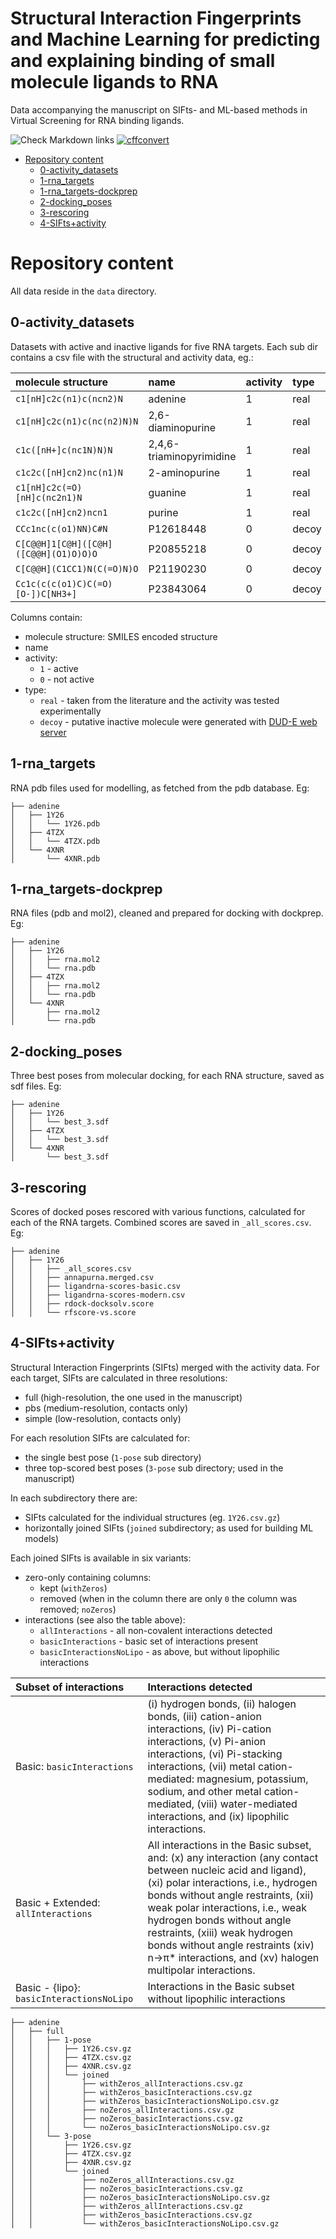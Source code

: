 Structural Interaction Fingerprints and Machine Learning for predicting and explaining binding of small molecule ligands to RNA <!-- omit in toc -->
=============

Data accompanying the manuscript on SIFts- and ML-based methods in Virtual Screening for RNA binding ligands.

![Check Markdown links](https://github.com/filipsPL/fingernat-ml/actions/workflows/action-links.yml/badge.svg) <!-- markdown-link-check-disable-line -->
[![cffconvert](https://github.com/filipsPL/fingernat-ml/actions/workflows/cffconvert.yml/badge.svg)](https://github.com/filipsPL/fingernat-ml/actions/workflows/cffconvert.yml) <!-- markdown-link-check-disable-line -->

- [Repository content](#repository-content)
  - [0-activity\_datasets](#0-activity_datasets)
  - [1-rna\_targets](#1-rna_targets)
  - [1-rna\_targets-dockprep](#1-rna_targets-dockprep)
  - [2-docking\_poses](#2-docking_poses)
  - [3-rescoring](#3-rescoring)
  - [4-SIFts+activity](#4-siftsactivity)

# Repository content

All data reside in the `data` directory.

## 0-activity_datasets

Datasets with active and inactive ligands for five RNA targets. Each sub dir contains a csv file with the structural and activity data, eg.:

| molecule structure                  | name                     | activity | type  |
| :---------------------------------- | :----------------------- | :------- | :---- |
| `c1[nH]c2c(n1)c(ncn2)N              ` | adenine                  | 1        | real  |
| `c1[nH]c2c(n1)c(nc(n2)N)N           ` | 2,6-diaminopurine        | 1        | real  |
| `c1c([nH+]c(nc1N)N)N                ` | 2,4,6-triaminopyrimidine | 1        | real  |
| `c1c2c([nH]cn2)nc(n1)N              ` | 2-aminopurine            | 1        | real  |
| `c1[nH]c2c(=O)[nH]c(nc2n1)N         ` | guanine                  | 1        | real  |
| `c1c2c([nH]cn2)ncn1                 ` | purine                   | 1        | real  |
| `CCc1nc(c(o1)NN)C#N                 ` | P12618448                | 0        | decoy |
| `C[C@@H]1[C@H]([C@H]([C@@H](O1)O)O)O` | P20855218                | 0        | decoy |
| `C[C@@H](C1CC1)N(C(=O)N)O           ` | P21190230                | 0        | decoy |
| `Cc1c(c(c(o1)C)C(=O)[O-])C[NH3+]    ` | P23843064                | 0        | decoy |


Columns contain:
- molecule structure: SMILES encoded structure
- name
- activity:
  - `1` - active
  - `0` - not active
- type:
  - `real` - taken from the literature and the activity was tested experimentally
  - `decoy` - putative inactive molecule were generated with [DUD-E web server](http://dude.docking.org/)


## 1-rna_targets

RNA pdb files used for modelling, as fetched from the pdb database. Eg:

```
├── adenine
│   ├── 1Y26
│   │   └── 1Y26.pdb
│   ├── 4TZX
│   │   └── 4TZX.pdb
│   └── 4XNR
│       └── 4XNR.pdb
```

## 1-rna_targets-dockprep

RNA files (pdb and mol2), cleaned and prepared for docking with dockprep. Eg:

```
├── adenine
│   ├── 1Y26
│   │   ├── rna.mol2
│   │   └── rna.pdb
│   ├── 4TZX
│   │   ├── rna.mol2
│   │   └── rna.pdb
│   └── 4XNR
│       ├── rna.mol2
│       └── rna.pdb
```

## 2-docking_poses

Three best poses from molecular docking, for each RNA structure, saved as sdf files. Eg:

```
├── adenine
│   ├── 1Y26
│   │   └── best_3.sdf
│   ├── 4TZX
│   │   └── best_3.sdf
│   └── 4XNR
│       └── best_3.sdf
```

## 3-rescoring

Scores of docked poses rescored with various functions, calculated for each of the RNA targets. Combined scores are saved in `_all_scores.csv`. Eg:

```
├── adenine
│   ├── 1Y26
│   │   ├── _all_scores.csv
│   │   ├── annapurna.merged.csv
│   │   ├── ligandrna-scores-basic.csv
│   │   ├── ligandrna-scores-modern.csv
│   │   ├── rdock-docksolv.score
│   │   └── rfscore-vs.score
```

## 4-SIFts+activity

Structural Interaction Fingerprints (SIFts) merged with the activity data. For each target, SIFts are calculated in three resolutions:
- full (high-resolution, the one used in the manuscript)
- pbs (medium-resolution, contacts only)
- simple (low-resolution, contacts only)

For each resolution SIFts are calculated for:
- the single best pose (`1-pose` sub directory)
- three top-scored best poses (`3-pose` sub directory; used in the manuscript)

In each subdirectory there are:
- SIFts calculated for the individual structures (eg. `1Y26.csv.gz`)
- horizontally joined SIFts (`joined` subdirectory; as used for building ML models)

Each joined SIFts is available in six variants:
- zero-only containing columns:
  - kept (`withZeros`)
  - removed (when in the column there are only `0` the column was removed; `noZeros`)
- interactions (see also the table above):
  - `allInteractions` - all non-covalent interactions detected
  - `basicInteractions` - basic set of interactions present
  - `basicInteractionsNoLipo` - as above, but without lipophilic interactions



| Subset of interactions                     | Interactions detected                                                                                                                                                                                                                                                                                                                                                                           |
| :----------------------------------------- | :---------------------------------------------------------------------------------------------------------------------------------------------------------------------------------------------------------------------------------------------------------------------------------------------------------------------------------------------------------------------------------------------- |
| Basic: `basicInteractions`                | (i) hydrogen bonds, (ii) halogen bonds, (iii) cation-anion interactions, (iv) Pi-cation interactions, (v) Pi-anion interactions, (vi) Pi-stacking interactions, (vii) metal cation-mediated: magnesium, potassium, sodium, and other metal cation-mediated, (viii) water-mediated interactions, and (ix) lipophilic interactions.                                                               |
| Basic + Extended: `allInteractions`       | All interactions in the Basic subset, and: (x) any interaction (any contact between nucleic acid and ligand), (xi) polar interactions, i.e., hydrogen bonds without angle restraints, (xii) weak polar interactions, i.e., weak hydrogen bonds without angle restraints, (xiii) weak hydrogen bonds without angle restraints (xiv) n→π* interactions, and (xv) halogen multipolar interactions. |
| Basic - {lipo}: `basicInteractionsNoLipo` | Interactions in the Basic subset without lipophilic interactions                                                                                                                                                                                                                                                                                                                                |


```
├── adenine
│   ├── full
│   │   ├── 1-pose
│   │   │   ├── 1Y26.csv.gz
│   │   │   ├── 4TZX.csv.gz
│   │   │   ├── 4XNR.csv.gz
│   │   │   └── joined
│   │   │       ├── withZeros_allInteractions.csv.gz
│   │   │       ├── withZeros_basicInteractions.csv.gz
│   │   │       ├── withZeros_basicInteractionsNoLipo.csv.gz
│   │   │       ├── noZeros_allInteractions.csv.gz
│   │   │       ├── noZeros_basicInteractions.csv.gz
│   │   │       └── noZeros_basicInteractionsNoLipo.csv.gz
│   │   └── 3-pose
│   │       ├── 1Y26.csv.gz
│   │       ├── 4TZX.csv.gz
│   │       ├── 4XNR.csv.gz
│   │       └── joined
│   │           ├── noZeros_allInteractions.csv.gz
│   │           ├── noZeros_basicInteractions.csv.gz
│   │           ├── noZeros_basicInteractionsNoLipo.csv.gz
│   │           ├── withZeros_allInteractions.csv.gz
│   │           ├── withZeros_basicInteractions.csv.gz
│   │           └── withZeros_basicInteractionsNoLipo.csv.gz
```